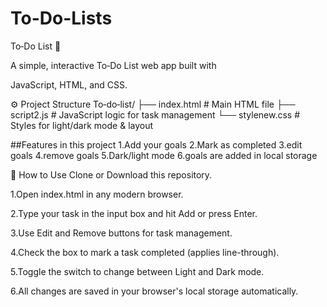 # To-Do-Lists

To‑Do List 📝

A simple, interactive To‑Do List web app built with 

 JavaScript, HTML, and CSS.

⚙️ Project Structure
To‑do‑list/
├── index.html # Main HTML file
├── script2.js # JavaScript logic for task management
└── stylenew.css # Styles for light/dark mode & layout

##Features in this project
1.Add your goals
2.Mark as completed
3.edit goals
4.remove goals
5.Dark/light mode
6.goals are added in local storage 

🧪 How to Use
Clone or Download this repository.

1.Open index.html in any modern browser.

2.Type your task in the input box and hit Add or press Enter.

3.Use Edit and Remove buttons for task management.

4.Check the box to mark a task completed (applies line-through).

5.Toggle the switch to change between Light and Dark mode.

6.All changes are saved in your browser's local storage automatically.
